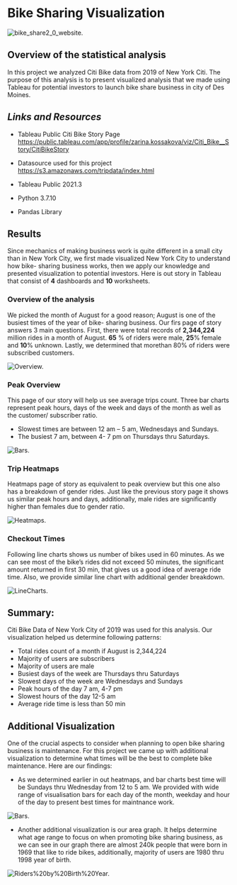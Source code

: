 # Bike Sharing Visualization

![bike_share2_0_website.](https://github.com/kossakova/Bikesharing/blob/main/IMG/bike_share2_0_website.png)

## Overview of the statistical analysis
In this project we analyzed Citi Bike data from 2019 of New York Citi. The purpose of this analysis is to present visualized analysis that we made using Tableau for potential investors to launch bike share business in city of Des Moines.

## *Links and Resources*
- Tableau Public Citi Bike Story Page      
 https://public.tableau.com/app/profile/zarina.kossakova/viz/Citi_Bike__Story/CitiBikeStory

- Datasource used for this project    
   https://s3.amazonaws.com/tripdata/index.html

- Tableau Public 2021.3
- Python 3.7.10
- Pandas Library

## Results

Since mechanics of making business work is quite different in a small city than in New York City, we first made visualized New York City to understand how bike- sharing business works, then we apply our knowledge and presented visualization to potential investors. 
Here is out story in Tableau that consist of **4** dashboards and **10** worksheets. 

### Overview of the analysis
We picked the month of August for a good reason; August is one of the busiest times of the year of bike- sharing business. Our firs page of story answers 3 main questions. First, there were total records of **2,344,224** million rides in a month of August. **65** % of riders were male, **25**% female and **10**% unknown. Lastly, we determined that morethan 80% of riders were subscribed customers. 


![Overview.](https://github.com/kossakova/Bikesharing/blob/main/IMG/Overview.png)

### Peak Overview

This page of our story will help us see average trips count.  Three bar charts represent peak hours, days of the week and days of the month as well as the customer/ subscriber ratio. 

- Slowest times are between 12 am – 5 am, Wednesdays and Sundays.
- The busiest 7 am, between 4- 7 pm on Thursdays thru Saturdays. 

![Bars.](https://github.com/kossakova/Bikesharing/blob/main/IMG/Bars.png)

### Trip Heatmaps

Heatmaps page of story as equivalent to peak overview but this one also has a breakdown of gender rides.  Just like the previous story page it shows us similar peak hours and days, additionally, male rides are significantly higher than females due to gender ratio.

![Heatmaps.](https://github.com/kossakova/Bikesharing/blob/main/IMG/Heatmaps.png)

### Checkout Times

Following line charts shows us number of bikes used in 60 minutes.  As we can see most of the bike’s rides did not exceed 50 minutes, the significant amount returned in first 30 min, that gives us a good idea of average ride time. Also, we provide similar line chart with additional gender breakdown. 

![LineCharts.](https://github.com/kossakova/Bikesharing/blob/main/IMG/LineCharts.png)

## Summary:

Citi Bike Data of New York City of 2019 was used for this analysis. Our visualization helped us determine following patterns:

- Total rides count of a month if August is 2,344,224 
- Majority of users are subscribers
- Majority of users are male 
- Busiest days of the week are Thursdays thru Saturdays
- Slowest days of the week are Wednesdays and Sundays
- Peak hours of the day 7 am, 4-7 pm
- Slowest hours of the day 12-5 am
- Average ride time is less than 50 min

## Additional Visualization
One of the crucial aspects to consider when planning to open bike sharing business is maintenance. For this project we came up with additional visualization to determine what times will be the best to complete bike maintenance. Here are our findings:

- As we determined earlier in out heatmaps, and bar charts best time will be Sundays thru Wednesday from 12 to 5 am. We provided with wide range of visualisation bars for each day of the month, weekday and hour of the day to present best times for maintnance work. 

![Bars.](https://github.com/kossakova/Bikesharing/blob/main/IMG/Bars.png)

- Another additional visualization is our area graph. It helps determine what age range to focus on when promoting bike sharing business, as we can see in our graph there are almost 240k people that were born in 1969 that like to ride bikes, additionally, majority of users are 1980 thru 1998 year of birth. 

![Riders%20by%20Birth%20Year.](https://github.com/kossakova/Bikesharing/blob/main/IMG/Riders%20by%20Birth%20Year.png)
